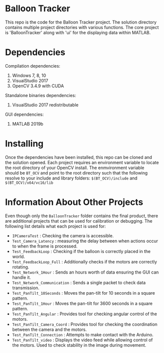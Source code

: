 # Balloon Tracker
This repo is the code for the Balloon Tracker project.
The solution directory contains multiple project directories with various functions.
The core project is 'BalloonTracker' along with 'ui' for the displaying data within MATLAB.

# Dependencies
Compilation dependencies:
1. Windows 7, 8, 10
2. VisualStudio 2017
3. OpenCV 3.4.9 with CUDA

Standalone binaries dependencies:
1. VisualStudio 2017 redistributable

GUI dependencies:
1. MATLAB 2019b

# Installing
Once the dependencies have been installed, this repo can be cloned and the solution opened.
Each project requires an environment variable to locate the root directory of your OpenCV install.
The enmvironment variable should be `BT_OCV` and point to the root directory such that the following
resolve to your include and library folders: `$(BT_OCV)/include` and `$(BT_OCV)/x64/vc16/lib`

# Information About Other Projects
Even though only the `BalloonTracker` folder contains the final product, there are additional
projects that can be used for calibration or debugging. The following list details what each project is
used for:
- `IPCameraTest` : Checking the camera is accessible.
- `Test_Camera_Latency` : measuring the delay between when actions occur to when the frame is processed.
- `Test_FeedbackLoop` : Checking if the balloon is correctly placed in the world.
- `Test_FeedbackLoop_Full` : Additionally checks if the motors are correctly rotating.
- `Test_Network_1Hour` : Sends an hours worth of data ensuring the GUI can handle it.
- `Test_Network_Communication` : Sends a single packet to check data transmission.
- `Test_PanTilt_10Seconds` : Moves the pan-tilt for 10 seconds in a square pattern.
- `Test_PanTilt_1Hour` : Moves the pan-tilt for 3600 seconds in a square pattern.
- `Test_PanTilt_Angular` : Provides tool for checking angular control of the motors.
- `Test_PanTilt_Camera_Coord` : Provides tool for checking the coordination between the camera and the motors.
- `Test_PanTilt_Connection` : Attempts to make contact with the Arduino.
- `Test_PanTilt_video` : Displays the video feed while allowing control of the motors.
Used to check stability in the image during movement.
